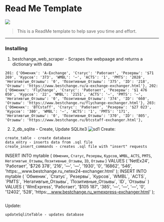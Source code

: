 # Read Me Template

![](https://user-images.githubusercontent.com/48917675/80397153-91aa7600-886a-11ea-97be-60d3e5430aa2.jpg)

> This is a ReadMe template to help save you time and effort.

---
### Installing

1. bestchange_web_scraper - Scrapes the webpaage and returns a dictionary with data
```
201: {'Обменик': 'A-Exchange', 'Статус': 'Работает', 'Резервы': '$71 269', 'Курсов': '373', 'WMBL': '—', 'ACTS': '1', 'PMTS': '2028', 'Негативгые_Отзывы': '0', 'Позитивные_Отзывы': '375', 'ID': '218', 'Отзывы': 'https://www.bestchange.ru/a-exchange-exchanger.html'}, 202: {'Обменик': 'FlyChange', 'Статус': 'Работает', 'Резервы': '$1 476 050', 'Курсов': '22', 'WMBL': '2151', 'ACTS': '—', 'PMTS': '—', 'Негативгые_Отзывы': '0', 'Позитивные_Отзывы': '374', 'ID': '660', 'Отзывы': 'https://www.bestchange.ru/flychange-exchanger.html'}, 203: {'Обменик': 'BTCstaff', 'Статус': 'Работает', 'Резервы': '$27 023', 'Курсов': '380', 'WMBL': '—', 'ACTS': '1', 'PMTS': '171', 'Негативгые_Отзывы': '0', 'Позитивные_Отзывы': '370', 'ID': '805', 'Отзывы': 'https://www.bestchange.ru/btcstaff-exchanger.html'}, 
```
2. 2_db_sqlite - Create, Update SQLite3
![sd1](https://user-images.githubusercontent.com/48917675/80399339-e4d1f800-886d-11ea-8092-c04201f3539f.jpg)
Create: 
```
create_table - create database
data_entry - inserts data from .sql file 
create_insert_commands - creates .sql file with "insert" requests
```
INSERT INTO mytable ( `Обменик`, `Статус`, `Резервы`, `Курсов`, `WMBL`, `ACTS`, `PMTS`, `Негативгые_Отзывы`, `Позитивные_Отзывы`, `ID`, `Отзывы` ) VALUES ( 'NetEx24', 'Работает', '$726 378', '216', '—', '—', '1930', '0', '16862', '546', 'https:__www.bestchange.ru_netex24-exchanger.html' );
INSERT INTO mytable ( `Обменик`, `Статус`, `Резервы`, `Курсов`, `WMBL`, `ACTS`, `PMTS`, `Негативгые_Отзывы`, `Позитивные_Отзывы`, `ID`, `Отзывы` ) VALUES ( 'WmExpress', 'Работает', '$105 187', '385', '—', '—', '—', '0', '12402', '528', 'https:__www.bestchange.ru_wmexpress-exchanger.html' );
```
```
Update: 
```
updateSqliteTable - updates database
```
